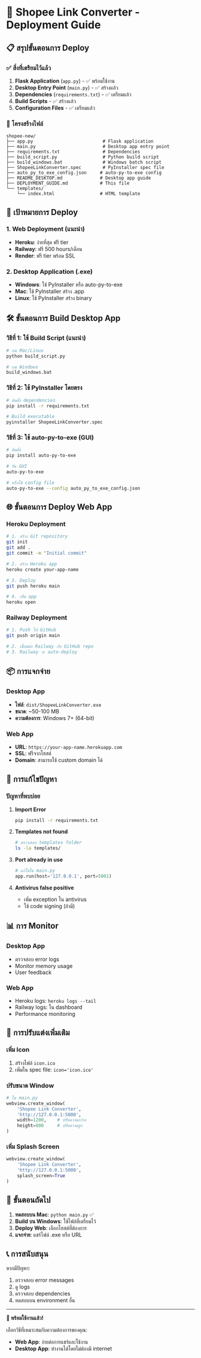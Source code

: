 # 🚀 Shopee Link Converter - Deployment Guide

## 📋 สรุปขั้นตอนการ Deploy

### ✅ สิ่งที่เตรียมไว้แล้ว

1. **Flask Application** (`app.py`) - ✅ พร้อมใช้งาน
2. **Desktop Entry Point** (`main.py`) - ✅ สร้างแล้ว
3. **Dependencies** (`requirements.txt`) - ✅ เตรียมแล้ว
4. **Build Scripts** - ✅ สร้างแล้ว
5. **Configuration Files** - ✅ เตรียมแล้ว

### 📁 โครงสร้างไฟล์

```
shopee-new/
├── app.py                          # Flask application
├── main.py                         # Desktop app entry point
├── requirements.txt                # Dependencies
├── build_script.py                 # Python build script
├── build_windows.bat               # Windows batch script
├── ShopeeLinkConverter.spec        # PyInstaller spec file
├── auto_py_to_exe_config.json     # auto-py-to-exe config
├── README_DESKTOP.md              # Desktop app guide
├── DEPLOYMENT_GUIDE.md            # This file
└── templates/
    └── index.html                 # HTML template
```

## 🎯 เป้าหมายการ Deploy

### 1. **Web Deployment** (แนะนำ)
- **Heroku**: ง่ายที่สุด ฟรี tier
- **Railway**: ฟรี 500 hours/เดือน
- **Render**: ฟรี tier พร้อม SSL

### 2. **Desktop Application** (.exe)
- **Windows**: ใช้ PyInstaller หรือ auto-py-to-exe
- **Mac**: ใช้ PyInstaller สร้าง .app
- **Linux**: ใช้ PyInstaller สร้าง binary

## 🛠️ ขั้นตอนการ Build Desktop App

### วิธีที่ 1: ใช้ Build Script (แนะนำ)

```bash
# บน Mac/Linux
python build_script.py

# บน Windows
build_windows.bat
```

### วิธีที่ 2: ใช้ PyInstaller โดยตรง

```bash
# ติดตั้ง dependencies
pip install -r requirements.txt

# Build executable
pyinstaller ShopeeLinkConverter.spec
```

### วิธีที่ 3: ใช้ auto-py-to-exe (GUI)

```bash
# ติดตั้ง
pip install auto-py-to-exe

# รัน GUI
auto-py-to-exe

# หรือใช้ config file
auto-py-to-exe --config auto_py_to_exe_config.json
```

## 🌐 ขั้นตอนการ Deploy Web App

### Heroku Deployment

```bash
# 1. สร้าง Git repository
git init
git add .
git commit -m "Initial commit"

# 2. สร้าง Heroku app
heroku create your-app-name

# 3. Deploy
git push heroku main

# 4. เปิด app
heroku open
```

### Railway Deployment

```bash
# 1. Push ไป GitHub
git push origin main

# 2. เชื่อมต่อ Railway กับ GitHub repo
# 3. Railway จะ auto-deploy
```

## 📦 การแจกจ่าย

### Desktop App
- **ไฟล์**: `dist/ShopeeLinkConverter.exe`
- **ขนาด**: ~50-100 MB
- **ความต้องการ**: Windows 7+ (64-bit)

### Web App
- **URL**: `https://your-app-name.herokuapp.com`
- **SSL**: ฟรีจากโฮสต์
- **Domain**: สามารถใช้ custom domain ได้

## 🔧 การแก้ไขปัญหา

### ปัญหาที่พบบ่อย

1. **Import Error**
   ```bash
   pip install -r requirements.txt
   ```

2. **Templates not found**
   ```bash
   # ตรวจสอบ templates folder
   ls -la templates/
   ```

3. **Port already in use**
   ```python
   # แก้ไขใน main.py
   app.run(host='127.0.0.1', port=5001)
   ```

4. **Antivirus false positive**
   - เพิ่ม exception ใน antivirus
   - ใช้ code signing (ถ้ามี)

## 📊 การ Monitor

### Desktop App
- ตรวจสอบ error logs
- Monitor memory usage
- User feedback

### Web App
- Heroku logs: `heroku logs --tail`
- Railway logs: ใน dashboard
- Performance monitoring

## 🎨 การปรับแต่งเพิ่มเติม

### เพิ่ม Icon
1. สร้างไฟล์ `icon.ico`
2. เพิ่มใน spec file: `icon='icon.ico'`

### ปรับขนาด Window
```python
# ใน main.py
webview.create_window(
    'Shopee Link Converter',
    'http://127.0.0.1:5000',
    width=1200,    # ปรับความกว้าง
    height=800     # ปรับความสูง
)
```

### เพิ่ม Splash Screen
```python
webview.create_window(
    'Shopee Link Converter',
    'http://127.0.0.1:5000',
    splash_screen=True
)
```

## 🚀 ขั้นตอนถัดไป

1. **ทดสอบบน Mac**: `python main.py` ✅
2. **Build บน Windows**: ใช้ไฟล์ที่เตรียมไว้
3. **Deploy Web**: เลือกโฮสต์ที่ต้องการ
4. **แจกจ่าย**: แชร์ไฟล์ .exe หรือ URL

## 📞 การสนับสนุน

หากมีปัญหา:
1. ตรวจสอบ error messages
2. ดู logs
3. ตรวจสอบ dependencies
4. ทดสอบบน environment อื่น

---

**🎉 พร้อมใช้งานแล้ว!** 

เลือกวิธีที่เหมาะสมกับความต้องการของคุณ:
- **Web App**: ง่ายต่อการแชร์และใช้งาน
- **Desktop App**: ทำงานได้โดยไม่ต้องมี internet
